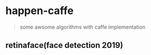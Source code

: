 # happen-caffe
> some awsome algorithms with caffe implementation

## retinaface(face detection 2019)